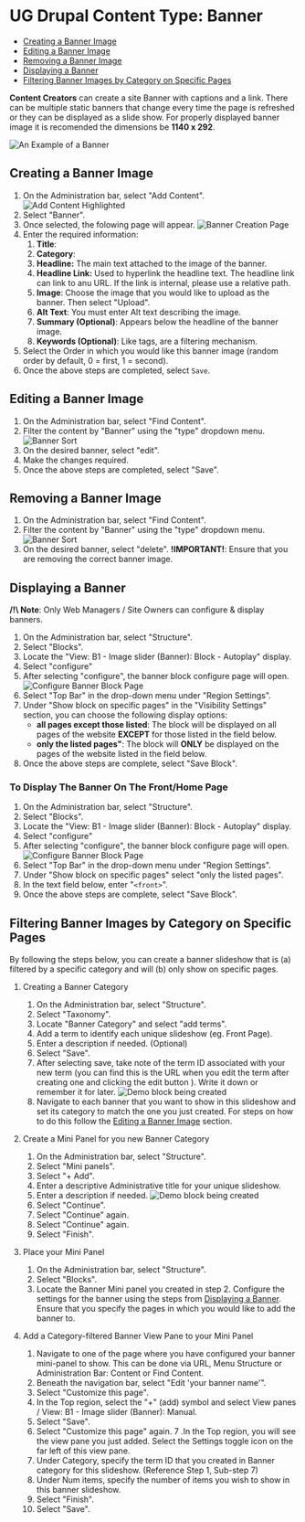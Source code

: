 # UG Drupal Content Type: Banner

* [Creating a Banner Image](howto-banner.md#creating-a-banner-image)
* [Editing a Banner Image](howto-banner.md#editing-a-banner-image)
* [Removing a Banner Image](howto-banner.md#removing-a-banner-image)
* [Displaying a Banner](howto-banner.md#displaying-a-banner)
* [Filtering Banner Images by Category on Specific Pages](howto-banner.md#filtering-banner-images-by-category-on-specific-pages)

**Content Creators** can create a site Banner with captions and a link. There can be multiple static banners that change every time the page is refreshed or they can be displayed as a slide show. For properly displayed banner image it is recomended the dimensions be **1140 x 292**.

![An Example of a Banner](/images/baex.png)

## Creating a Banner Image

1. On the Administration bar, select "Add Content".
 ![Add Content Highlighted](/images/ambac.png)
2. Select "Banner".
3. Once selected, the folowing page will appear.
 ![Banner Creation Page](/images/bannerCreate.png)
3. Enter the required information:
    1. **Title**:
    2. **Category**:
    3. **Headline:** The main text attached to the image of the banner.
    4. **Headline Link:** Used to hyperlink the headline text. The headline link can link to anu URL. If the link is internal, please use a relative path.
    5. **Image**: Choose the image that you would like to upload as the banner. Then select "Upload".
    6. **Alt Text**: You must enter Alt text describing the image.
    7. **Summary (Optional)**: Appears below the headline of the banner image.
    8. **Keywords (Optional)**: Like tags, are a filtering mechanism.
6. Select the Order in which you would like this banner image (random order by default, 0 = first, 1 = second).
7. Once the above steps are completed, select `Save`.

## Editing a Banner Image
1. On the Administration bar, select "Find Content".
2. Filter the content by "Banner" using the "type" dropdown menu.
 ![Banner Sort](/images/filterBanner.png)
3. On the desired banner, select "edit".
4. Make the changes required.
5. Once the above steps are completed, select "Save".

## Removing a Banner Image

1. On the Administration bar, select "Find Content".
2. Filter the content by "Banner" using the "type" dropdown menu.
 ![Banner Sort](/images/filterBanner.png)
3. On the desired banner, select "delete". **!IMPORTANT!**: Ensure that you are removing the correct banner image.

## Displaying a Banner

**/!\ Note**: Only Web Managers / Site Owners can configure & display banners.

1. On the Administration bar, select "Structure".
2. Select "Blocks".
3. Locate the "View: B1 - Image slider (Banner): Block - Autoplay" display.
4. Select "configure"
5. After selecting "configure", the banner block configure page will open.
 ![Configure Banner Block Page](/images/configureBannerBlock.png)
4. Select "Top Bar" in the drop-down menu under "Region Settings".
5. Under "Show block on specific pages" in the "Visibility Settings" section, you can choose the following display options:
    * **all pages except those listed**: The block will be displayed on all pages of the website **EXCEPT** for those listed in the field below.
    * **only the listed pages"**: The block will **ONLY** be displayed on the pages of the website listed in the field below.
6. Once the above steps are complete, select "Save Block".

### To Display The Banner On The Front/Home Page

1. On the Administration bar, select "Structure".
2. Select "Blocks".
3. Locate the "View: B1 - Image slider (Banner): Block - Autoplay" display.
4. Select "configure"
5. After selecting "configure", the banner block configure page will open.
 ![Configure Banner Block Page](/images/configureBannerBlock.png)
4. Select "Top Bar" in the drop-down menu under "Region Settings".
5. Under "Show block on specific pages" select "only the listed pages".
6. In the text field below, enter "`<front>`".
7. Once the above steps are complete, select "Save Block".



## Filtering Banner Images by Category on Specific Pages
By following the steps below, you can create a banner slideshow that is (a) filtered by a specific category and will (b) only show on specific pages.

1. Creating a Banner Category
    1. On the Administration bar, select "Structure".
    2. Select "Taxonomy".
    3. Locate "Banner Category" and select "add terms".
    4. Add a term to identify each unique slideshow (eg. Front Page).
    5. Enter a description if needed. (Optional)
    6. Select "Save".
    7. After selecting save, take note of the term ID associated with your new term (you can find this is the URL when you edit the term after creating one and clicking the edit button ). Write it down or remember it for later.
   ![Demo block being created](../images/editBannerCategory.jpg)
   8. Navigate to each banner that you want to show in this slideshow and set its category to match the one you just created. For steps on how to do this follow the [Editing a Banner Image](howto-banner.md#editing-a-banner-image) section. 

2. Create a Mini Panel for you new Banner Category
    1. On the Administration bar, select "Structure".
    2. Select "Mini panels".
    3. Select "+ Add".
    4. Enter a descriptive Administrative title for your unique slideshow.
    5. Enter a description if needed.
    ![Demo block being created](/images/createBannerPanel.jpg)
    6. Select "Continue". 
    7. Select "Continue" again. 
    8. Select "Continue" again.
    9. Select "Finish".

3. Place your Mini Panel
    1. On the Administration bar, select "Structure".
    2. Select "Blocks".
      3. Locate the Banner Mini panel you created in step 2. Configure the settings for the banner using the steps from [Displaying a Banner](howto-banner.md#displaying-a-banner). Ensure that you specify the pages in which you would like to add the banner to.

4. Add a Category-filtered Banner View Pane to your Mini Panel
    1. Navigate to one of the page where you have configured your banner mini-panel to show. This can be done via URL, Menu Structure or Administration Bar: Content or Find Content.
    2. Beneath the navigation bar, select "Edit 'your banner name'".
    3. Select "Customize this page". 
    4. In the Top region, select the "+" (add) symbol and select View panes / View: B1 - Image slider (Banner): Manual.
    5. Select "Save".
    6. Select "Customize this page" again.
    7 .In the Top region, you will see the view pane you just added. Select the Settings toggle icon on the far left of this view pane.
   8. Under Category, specify the term ID that you created in Banner category for this slideshow. (Reference Step 1, Sub-step 7)
   9. Under Num items, specify the number of items you wish to show in this banner slideshow.
   10. Select "Finish".
   11. Select "Save".
